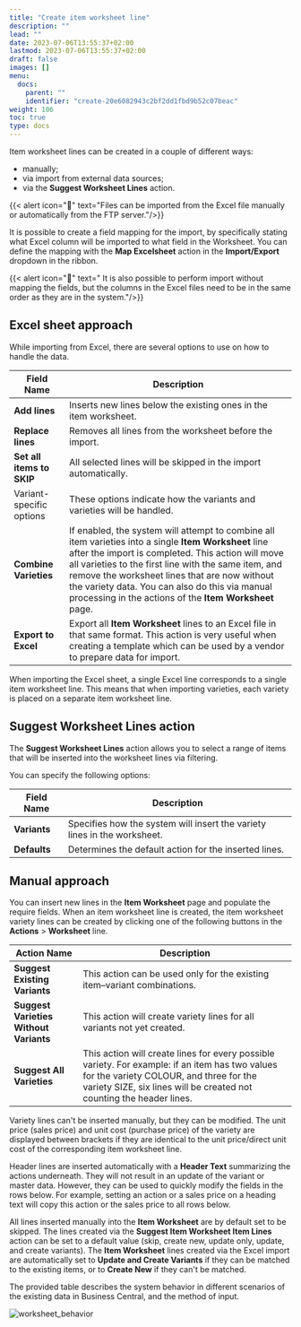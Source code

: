 ```yaml
---
title: "Create item worksheet line"
description: ""
lead: ""
date: 2023-07-06T13:55:37+02:00
lastmod: 2023-07-06T13:55:37+02:00
draft: false
images: []
menu:
  docs:
    parent: ""
    identifier: "create-20e6082943c2bf2dd1fbd9b52c07beac"
weight: 106
toc: true
type: docs
---
```


Item worksheet lines can be created in a couple of different ways:

- manually;
- via import from external data sources;
- via the **Suggest Worksheet Lines** action.

{{< alert icon="📝" text="Files can be imported from the Excel file manually or automatically from the FTP server."/>}}

It is possible to create a field mapping for the import, by specifically stating what Excel column will be imported to what field in the Worksheet. You can define the mapping with the **Map Excelsheet** action in the **Import/Export** dropdown in the ribbon. 

{{< alert icon="📝" text=" It is also possible to perform import without mapping the fields, but the columns in the Excel files need to be in the same order as they are in the system."/>}}

## Excel sheet approach

While importing from Excel, there are several options to use on how to handle the data. 


| Field Name      | Description |
| ----------- | ----------- |
| **Add lines** | Inserts new lines below the existing ones in the item worksheet. |
| **Replace lines** | Removes all lines from the worksheet before the import. |
| **Set all items to SKIP** | All selected lines will be skipped in the import automatically. |
| Variant-specific options | These options indicate how the variants and varieties will be handled. |
| **Combine Varieties** | If enabled, the system will attempt to combine all item varieties into a single **Item Worksheet** line after the import is completed. This action will move all varieties to the first line with the same item, and remove the worksheet lines that are now without the variety data. You can also do this via manual processing in the actions of the **Item Worksheet** page. |
| **Export to Excel** | Export all **Item Worksheet** lines to an Excel file in that same format. This action is very useful when creating a template which can be used by a vendor to prepare data for import. | 

When importing the Excel sheet, a single Excel line corresponds to a single item worksheet line. This means that when importing varieties, each variety is placed on a separate item worksheet line.

## Suggest Worksheet Lines action

The **Suggest Worksheet Lines** action allows you to select a range of items that will be inserted into the worksheet lines via filtering. 

You can specify the following options:

| Field Name      | Description |
| ----------- | ----------- |
| **Variants** | Specifies how the system will insert the variety lines in the worksheet. |
| **Defaults** | Determines the default action for the inserted lines. | 

## Manual approach

You can insert new lines in the **Item Worksheet** page and populate the require fields. When an item worksheet line is created, the item worksheet variety lines can be created by clicking one of the following buttons in the **Actions** > **Worksheet** line.

| Action Name      | Description |
| ----------- | ----------- |
| **Suggest Existing Variants** | This action can be used only for the existing item–variant combinations. |
| **Suggest Varieties Without Variants** | This action will create variety lines for all variants not yet created. |
| **Suggest All Varieties** | This action will create lines for every possible variety. For example: if an item has two values for the variety COLOUR, and three for the variety SIZE, six lines will be created not counting the header lines. |

Variety lines can't be inserted manually, but they can be modified. The unit price (sales price) and unit cost (purchase price) of the variety are displayed between brackets if they are identical to the unit price/direct unit cost of the corresponding item worksheet line. 

Header lines are inserted automatically with a **Header Text** summarizing the actions underneath. They will not result in an update of the variant or master data. However, they can be used to quickly modify the fields in the rows below. For example, setting an action or a sales price on a heading text will copy this action or the sales price to all rows below. 

All lines inserted manually into the **Item Worksheet** are by default set to be skipped. The lines created via the **Suggest Item Worksheet Item Lines** action can be set to a default value (skip, create new, update only, update, and create variants). The **Item Worksheet** lines created via the Excel import are automatically set to **Update and Create Variants** if they can be matched to the existing items, or to **Create New** if they can't be matched. 

The provided table describes the system behavior in different scenarios of the existing data in Business Central, and the method of input. 

![worksheet_behavior](worksheet_behavior_table.PNG)

